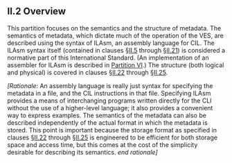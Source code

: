 ## II.2 Overview

This partition focuses on the semantics and the structure of metadata. The semantics of metadata, which dictate much of the operation of the VES, are described using the syntax of ILAsm, an assembly language for CIL. The ILAsm syntax itself (contained in clauses §[II.5](ii.5-general-syntax.md) through §[II.21](ii.21-custom-attributes.md)) is considered a normative part of this International Standard. (An implementation of an assembler for ILAsm is described in [Partition VI](#todo-missing-hyperlink).) The structure (both logical and physical) is covered in clauses §[II.22](ii.22-metadata-logical-format-tables.md) through §[II.25](ii.25-file-format-extensions-to-pe.md).

_[Rationale:_ An assembly language is really just syntax for specifying the metadata in a file, and the CIL instructions in that file. Specifying ILAsm provides a means of interchanging programs written directly for the CLI without the use of a higher-level language; it also provides a convenient way to express examples. The semantics of the metadata can also be described independently of the actual format in which the metadata is stored. This point is important because the storage format as specified in clauses §[II.22](ii.22-metadata-logical-format-tables.md) through §[II.25](ii.25-file-format-extensions-to-pe.md) is engineered to be efficient for both storage space and access time, but this comes at the cost of the simplicity desirable for describing its semantics. _end rationale]_
